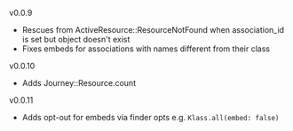 v0.0.9
- Rescues from ActiveResource::ResourceNotFound when association_id is set but object doesn't exist
- Fixes embeds for associations with names different from their class

v0.0.10
- Adds Journey::Resource.count

v0.0.11
- Adds opt-out for embeds via finder opts e.g. `Klass.all(embed: false)`